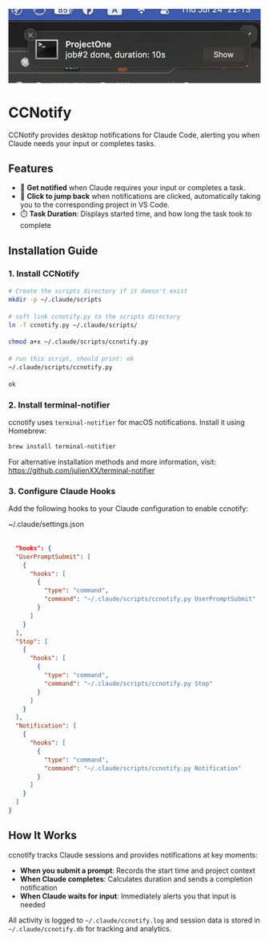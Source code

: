 ![Notification Screenshot](alert.jpg)

# CCNotify

CCNotify provides desktop notifications for Claude Code, alerting you when Claude needs your input or completes tasks.

## Features

- 🔔 **Get notified** when Claude requires your input or completes a task.
- 🔗 **Click to jump back** when notifications are clicked, automatically taking you to the corresponding project in VS Code.
- ⏱️ **Task Duration**: Displays started time, and how long the task took to complete


## Installation Guide

### 1. Install CCNotify
```bash
# Create the scripts directory if it doesn't exist
mkdir -p ~/.claude/scripts

# soft link ccnotify.py to the scripts directory
ln -f ccnotify.py ~/.claude/scripts/

chmod a+x ~/.claude/scripts/ccnotify.py

# run this script, should print: ok
~/.claude/scripts/ccnotify.py

ok

```
### 2. Install terminal-notifier
ccnotify uses `terminal-notifier` for macOS notifications. Install it using Homebrew:

```bash
brew install terminal-notifier
```

For alternative installation methods and more information, visit: https://github.com/julienXX/terminal-notifier

### 3. Configure Claude Hooks
Add the following hooks to your Claude configuration to enable ccnotify:

 ~/.claude/settings.json 
 
```json

  "hooks": {
  "UserPromptSubmit": [
    {
      "hooks": [
        {
          "type": "command",
          "command": "~/.claude/scripts/ccnotify.py UserPromptSubmit"
        }
      ]
    }
  ],
  "Stop": [
    {
      "hooks": [
        {
          "type": "command",
          "command": "~/.claude/scripts/ccnotify.py Stop"
        }
      ]
    }
  ],
  "Notification": [
    {
      "hooks": [
        {
          "type": "command",
          "command": "~/.claude/scripts/ccnotify.py Notification"
        }
      ]
    }
  ]
}

```

## How It Works

ccnotify tracks Claude sessions and provides notifications at key moments:

- **When you submit a prompt**: Records the start time and project context
- **When Claude completes**: Calculates duration and sends a completion notification
- **When Claude waits for input**: Immediately alerts you that input is needed

All activity is logged to `~/.claude/ccnotify.log` and session data is stored in `~/.claude/ccnotify.db` for tracking and analytics.